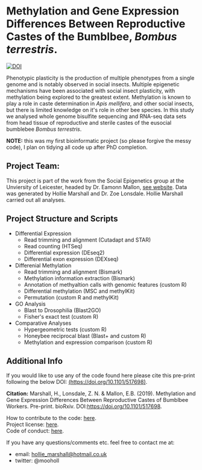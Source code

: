 # Methylation and Gene Expression Differences Between Reproductive Castes of the Bumblbee, *Bombus terrestris*.

[![DOI](https://zenodo.org/badge/162321404.svg)](https://zenodo.org/badge/latestdoi/162321404)

Phenotypic plasticity is the production of multiple phenotypes from a single genome and is notably observed in social insects. Multiple epigenetic mechanisms have been associated with social insect plasticity, with methylation being explored to the greatest extent. Methylation is known to play a role in caste determination in <i>Apis mellifera</i>, and other social insects, but there is limited knowledge on it's role in other bee species. In this study we analysed whole genome bisulfite sequencing and RNA-seq data sets from head tissue of reproductive and sterile castes of the eusocial bumblebee <i>Bombus terrestris</i>.

**NOTE:** this was my first bioinformatic project (so please forgive the messy code), I plan on tidying all code up after PhD completion. 

## Project Team: 

This project is part of the work from the Social Epigenetics group at the Unviersity of Leicester, headed by Dr. Eamonn Mallon, [see website](https://www2.le.ac.uk/projects/selab). Data was generated by Hollie Marshall and Dr. Zoe Lonsdale. Hollie Marshall carried out all analyses.


## Project Structure and Scripts
- Differential Expression
  - Read trimming and alignment (Cutadapt and STAR)
  - Read counting (HTSeq)
  - Differential expression (DEseq2)
  - Differential exon expression (DEXseq)
- Differenial Methylation 
  - Read trimming and alignment (Bismark)
  - Methylation information extraction (Bismark)
  - Annotation of methyaltion calls with genomic features (custom R)
  - Differential methylation (MSC and methylKit)
  - Permutation (custom R and methylKit)
- GO Analysis
  - Blast to Drosophilia (Blast2GO)
  - Fisher's exact test (custom R)
- Comparative Analyses
  - Hypergeometric tests (custom R)
  - Honeybee reciprocal blast (Blast+ and custom R)
  - Methylation and expression comparison (custom R)


## Additional Info

If you would like to use any of the code found here please cite this pre-print following the below DOI:
[(https://doi.org/10.1101/517698)](https://doi.org/10.1101/517698).

**Citation:** Marshall, H., Lonsdale, Z. N. & Mallon, E.B. (2019). Methylation and Gene Expression Differences Between Reproductive Castes of Bumblbee Workers. Pre-print. bioRxiv. DOI:https://doi.org/10.1101/517698.

How to contribute to the code: [here](https://github.com/MooHoll/Worker_Methylation_Bumblebee/blob/master/CONTRIBUTING.md).<br/>
Project license: [here](https://github.com/MooHoll/Worker_Methylation_Bumblebee/blob/master/LICENSE).<br/>
Code of conduct: [here](https://github.com/MooHoll/Worker_Methylation_Bumblebee/blob/master/CODE_OF_CONDUCT.md).

If you have any questions/comments etc. feel free to contact me at:
- email: hollie_marshall@hotmail.co.uk
- twitter: @mooholl
